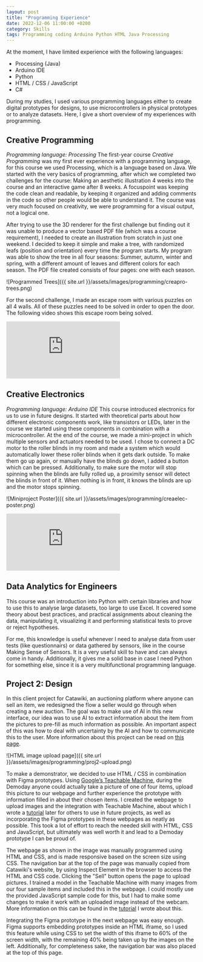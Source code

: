 ```yaml
---
layout: post
title: "Programming Experience"
date: 2022-12-06 11:00:00 +0200
category: Skills
tags: Programming coding Arduino Python HTML Java Processing
---
```


At the moment, I have limited experience with the following languages:
- Processing (Java)
- Arduino IDE
- Python
- HTML / CSS / JavaScript
- C#

During my studies, I used various programming languages either to create digital prototypes for designs, to use microcontrollers in physical prototypes or to analyze datasets. Here, I give a short overview of my experiences with programming.

## Creative Programming
*Programming language: Processing*
The first-year course *Creative Programming* was my first ever experience with a programming language, for this course we used Processing, which is a language based on Java. We started with the very basics of programming, after which we completed two challenges for the course: Making an aesthetic illustration 4 weeks into the course and an interactive game after 8 weeks. A focuspoint was keeping the code clean and readable, by keeping it organized and adding comments in the code so other people would be able to understand it. The course was very much focused on creativity, we were programming for a visual output, not a logical one.

After trying to use the 3D renderer for the first challenge but finding out it was unable to produce a vector based PDF file (which was a course requirement), I needed to create an illustration from scratch in just one weekend. I decided to keep it simple and make a tree, with randomized leafs (position and orientation) every time the program starts. My program was able to show the tree in all four seasons: Summer, autumn, winter and spring, with a different amount of leaves and different colors for each season. The PDF file created consists of four pages: one with each season.

![Programmed Trees]({{ site.url }}/assets/images/programming/creapro-trees.png)

For the second challenge, I made an escape room with various puzzles on all 4 walls. All of these puzzles need to be solved in order to open the door. The following video shows this escape room being solved.

<div class="iframe-video">
<iframe src="https://www.youtube-nocookie.com/embed/9xznC1W-WKc" title="YouTube video player" frameborder="0" allow="accelerometer; autoplay; clipboard-write; encrypted-media; gyroscope; picture-in-picture" allowfullscreen></iframe>
</div>

## Creative Electronics
*Programming language: Arduino IDE*
This course introduced electronics for us to use in future designs. It started with theoretical parts about how different electronic components work, like transistors or LEDs, later in the course we started using these components in combination with a microcontroller. At the end of the course, we made a mini-project in which multiple sensors and actuators needed to be used. I chose to connect a DC motor to the roller blinds in my room and made a system which would automatically lower these roller blinds when it gets dark outside. To make them go up again, or manually have the blinds go down, I added a button which can be pressed. Additionally, to make sure the motor will stop spinning when the blinds are fully rolled up, a proximity sensor will detect the blinds in front of it. When nothing is in front, it knows the blinds are up and the motor stops spinning.

![Miniproject Poster]({{ site.url }}/assets/images/programming/creaelec-poster.png)

<div class="iframe-video">
<iframe src="https://www.youtube-nocookie.com/embed/zOZhHphpu9E" title="YouTube video player" frameborder="0" allow="accelerometer; autoplay; clipboard-write; encrypted-media; gyroscope; picture-in-picture" allowfullscreen></iframe>
</div>

## Data Analytics for Engineers
This course was an introduction into Python with certain libraries and how to use this to analyse large datasets, too large to use Excel. It covered some theory about best practices, and practical assignments about cleaning the data, manipulating it, visualizing it and performing statistical tests to prove or reject hypotheses. 

For me, this knowledge is useful whenever I need to analyse data from user tests (like questionnairs) or data gathered by sensors, like in the course Making Sense of Sensors. It is a very useful skill to have and can always come in handy. Additionally, it gives me a solid base in case I need Python for something else, since it is a very multifunctional programming language.

## Project 2: Design
In this client project for Catawiki, an auctioning platform where anyone can sell an item, we redesigned the flow a seller would go through when creating a new auction. The goal was to make use of AI in this new interface, our idea was to use AI to extract information about the item from the pictures to pre-fill as much information as possible. An important aspect of this was how to deal with uncertainty by the AI and how to communicate this to the user. More information about this project can be read on [this page](https://portfolio.jochem.tk/projects/2021/12/17/redesigning-auction-submission-flow-with-ai.html).

![HTML image upload page]({{ site.url }}/assets/images/programming/proj2-upload.png)

To make a demonstrator, we decided to use HTML / CSS in combination with Figma prototypes. Using [Google’s Teachable Machine](https://teachablemachine.withgoogle.com), during the Demoday anyone could actually take a picture of one of four items, upload this picture to our webpage and further experience the prototype with information filled in about their chosen items. I created the webpage to upload images and the integration with Teachable Machine, about which I wrote a [tutorial](https://teachable-machine.jochem.tk/) later for others to use in future projects, as well as incorporating the Figma prototypes in these webpages as neatly as possible. This took a lot of effort to reach the needed skill with HTML, CSS and JavaScript, but ultimately was well worth it and lead to a Demoday prototype I can be proud of.

The webpage as shown in the image was manually programmed using HTML and CSS, and is made responsive based on the screen size using CSS. The navigation bar at the top of the page was manually copied from Catawiki's website, by using Inspect Element in the browser to access the HTML and CSS code. Clicking the "Sell" button opens the page to upload pictures. I trained a model in the Teachable Machine with many images from our four sample items and included this in the webpage. I could mostly use the provided JavaScript sample code for this, but I had to make some changes to make it work with an uploaded image instead of the webcam. More information on this can be found in the [tutorial](https://teachable-machine.jochem.tk/) I wrote about this. 

Integrating the Figma prototype in the next webpage was easy enough. Figma supports embedding prototypes inside an HTML iframe, so I used this feature while using CSS to set the width of this iframe to 60% of the screen width, with the remaining 40% being taken up by the images on the left. Additionally, for completeness sake, the navigation bar was also placed at the top of this page.
